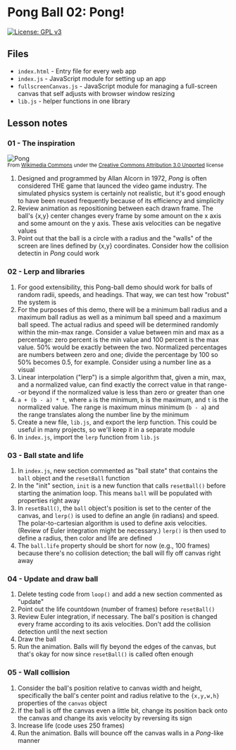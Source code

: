 # Pong Ball 02: Pong!

[![License: GPL v3](https://img.shields.io/badge/License-GPLv3-blue.svg)](https://www.gnu.org/licenses/gpl-3.0)

## Files

* <code>index.html</code> - Entry file for every web app
* <code>index.js</code> - JavaScript module for setting up an app
* <code>fullscreenCanvas.js</code> - JavaScript module for managing a full-screen canvas that self adjusts with browser window resizing
* <code>lib.js</code> - helper functions in one library

## Lesson notes

### 01 - The inspiration

![Pong](https://upload.wikimedia.org/wikipedia/commons/6/62/Pong_Game_Test2.gif)<br><sup>From [Wikimedia Commons](https://commons.wikimedia.org/wiki/File:Pong_Game_Test2.gif) under the [Creative Commons Attribution 3.0 Unported](https://creativecommons.org/licenses/by/3.0/deed.en) license</sup>

1. Designed and programmed by Allan Alcorn in 1972, _Pong_ is often considered THE game that launced the video game industry. The simulated physics system is certainly not realistic, but it's good enough to have been reused frequently because of its efficiency and simplicity
2. Review animation as repositioning between each drawn frame. The ball's {x,y} center changes every frame by some amount on the x axis and some amount on the y axis. These axis velocities can be negative values
3. Point out that the ball is a circle with a radius and the "walls" of the screen are lines defined by {x,y} coordinates. Consider how the collision detectin in _Pong_ could work

### 02 - Lerp and libraries

1. For good extensibility, this Pong-ball demo should work for balls of random radii, speeds, and headings. That way, we can test how "robust" the system is
2. For the purposes of this demo, there will be a minimum ball radius and a maximum ball radius as well as a minimum ball speed and a maximum ball speed. The actual radius and speed will be determined randomly within the min-max range. Consider a value between min and max as a percentage: zero percent is the min value and 100 percent is the max value. 50% would be exactly between the two. Normalized percentages are numbers between zero and one; divide the percentage by 100 so 50% becomes 0.5, for example. Consider using a number line as a visual
3. Linear interpolation ("lerp") is a simple algorithm that, given a min, max, and a normalized value, can find exactly the correct value in that range--or beyond if the normalized value is less than zero or greater than one
4. <code>a + (b - a) * t</code>, where <code>a</code> is the minimum, <code>b</code> is the maximum, and <code>t</code> is the normalized value. The range is maximum minus minimum (<code>b - a</code>) and the range translates along the number line by the minimum
5. Create a new file, <code>lib.js</code>, and export the lerp function. This could be useful in many projects, so we'll keep it in a separate module
6. In <code>index.js</code>, import the <code>lerp</code> function from <code>lib.js</code>

### 03 - Ball state and life

1. In <code>index.js</code>, new section commented as "ball state" that contains the <code>ball</code> object and the <code>resetBall</code> function
2. In the "init" section, <code>init</code> is a new function that calls <code>resetBall()</code> before starting the animation loop. This means <code>ball</code> will be populated with properties right away
3. In <code>resetBall()</code>, the <code>ball</code> object's position is set to the center of the canvas, and <code>lerp()</code> is used to define an angle (in radians) and speed. The polar-to-cartesian algorithm is used to define axis velocities. (Review of Euler integration might be necessary.) <code>lerp()</code> is then used to define a radius, then color and life are defined
3. The <code>ball.life</code> property should be short for now (e.g., 100 frames) because there's no collision detection; the ball will fly off canvas right away

### 04 - Update and draw ball

1. Delete testing code from <code>loop()</code> and add a new section commented as "update"
2. Point out the life countdown (number of frames) before <code>resetBall()</code>
3. Review Euler integration, if necessary. The ball's position is changed every frame according to its axis velocities. Don't add the collision detection until the next section
4. Draw the ball
5. Run the animation. Balls will fly beyond the edges of the canvas, but that's okay for now since <code>resetBall()</code> is called often enough

### 05 - Wall collision

1. Consider the ball's position relative to canvas width and height, specifically the ball's center point and radius relative to the <code>{x,y,w,h}</code> properties of the <code>canvas</code> object
2. If the ball is off the canvas even a little bit, change its position back onto the canvas and change its axis velocity by reversing its sign
3. Increase life (code uses 250 frames)
4. Run the animation. Balls will bounce off the canvas walls in a _Pong_-like manner